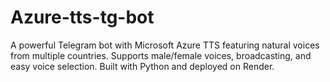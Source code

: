 # Azure-tts-tg-bot
A powerful Telegram bot with Microsoft Azure TTS featuring natural voices from multiple countries. Supports male/female voices, broadcasting, and easy voice selection. Built with Python and deployed on Render.
